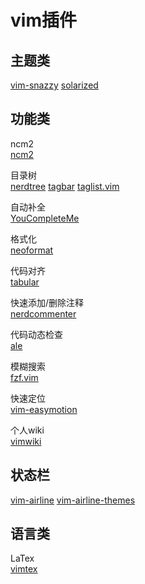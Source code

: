 # vim插件

## 主题类

[vim-snazzy](https://github.com/connorholyday/vim-snazzy)
[solarized](https://github.com/altercation/solarized)

## 功能类

ncm2  
[ncm2](https://github.com/ncm2/ncm2)

目录树  
[nerdtree](https://github.com/preservim/nerdtree)
[tagbar](https://github.com/preservim/tagbar)
[taglist.vim](https://github.com/vim-scripts/taglist.vim)

自动补全  
[YouCompleteMe](https://github.com/ycm-core/YouCompleteMe)

格式化  
[neoformat](https://github.com/sbdchd/neoformat)

代码对齐  
[tabular](https://github.com/godlygeek/tabular)

快速添加/删除注释  
[nerdcommenter](https://github.com/preservim/nerdcommenter)

代码动态检查  
[ale](https://github.com/dense-analysis/ale)

模糊搜索  
[fzf.vim](https://github.com/junegunn/fzf.vim)

快速定位  
[vim-easymotion](https://github.com/easymotion/vim-easymotion)

个人wiki  
[vimwiki](https://github.com/vimwiki/vimwiki)

## 状态栏

[vim-airline](https://github.com/vim-airline/vim-airline)
[vim-airline-themes](https://github.com/vim-airline/vim-airline-themes)

## 语言类
LaTex  
[vimtex](https://github.com/lervag/vimtex)